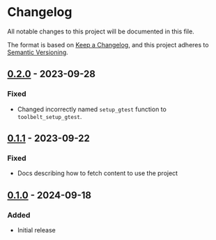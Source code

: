 # Changelog

All notable changes to this project will be documented in this file.

The format is based on [Keep a Changelog](https://keepachangelog.com/en/1.1.0/),
and this project adheres to [Semantic Versioning](https://semver.org/spec/v2.0.0.html).

## [0.2.0] - 2023-09-28

### Fixed

- Changed incorrectly named `setup_gtest` function to `toolbelt_setup_gtest`.

## [0.1.1] - 2023-09-22

### Fixed

- Docs describing how to fetch content to use the project

## [0.1.0] - 2024-09-18

### Added

- Initial release

[unreleased]: https://github.com/mmalenic/cmake-toolbelt/compare/0.2.0...HEAD
[0.2.0]: https://github.com/mmalenic/cmake-toolbelt/compare/v0.1.1...0.2.0
[0.1.1]: https://github.com/mmalenic/cmake-toolbelt/compare/v0.1.0...0.1.1
[0.1.0]: https://github.com/mmalenic/cmake-toolbelt/releases/tag/v0.1.0

